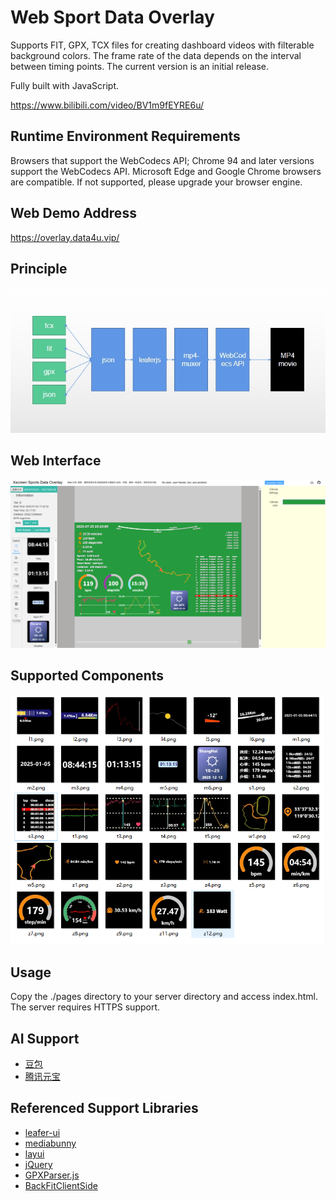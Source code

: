 # Web Sport Data Overlay

Supports FIT, GPX, TCX files for creating dashboard videos with filterable background colors.
The frame rate of the data depends on the interval between timing points.
The current version is an initial release.

Fully built with JavaScript.

https://www.bilibili.com/video/BV1m9fEYRE6u/

## Runtime Environment Requirements
Browsers that support the WebCodecs API; Chrome 94 and later versions support the WebCodecs API. Microsoft Edge and Google Chrome browsers are compatible. If not supported, please upgrade your browser engine.

## Web Demo Address
https://overlay.data4u.vip/

## Principle

![Example image](./doc/20250124091311.png)

## Web Interface

![Example image](./doc/20250904170239.png)

## Supported Components

![Example image](./doc/20250904171158.png)

## Usage

Copy the ./pages directory to your server directory and access index.html.
The server requires HTTPS support.

## AI Support
- [豆包](https://www.doubao.com/chat/)
- [腾讯元宝](https://yuanbao.tencent.com/)

## Referenced Support Libraries
- [leafer-ui](https://github.com/leaferjs/leafer-ui)
- [mediabunny](https://github.com/Vanilagy/mediabunny)
- [layui](https://github.com/layui/layui)
- [jQuery](https://github.com/jquery/jquery)
- [GPXParser.js](https://github.com/Luuka/GPXParser.js)
- [BackFitClientSide](https://github.com/gfmoore/BackFitClientSide)
